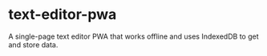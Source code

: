# text-editor-pwa
A single-page text editor PWA that works offline and uses IndexedDB to get and store data.

